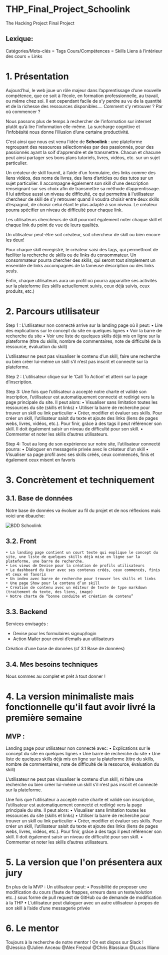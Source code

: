 # THP_Final_Project_Schoolink
The Hacking Project Final Project

## Lexique: 
Catégories/Mots-clés = Tags
Cours/Compétences = Skills
Liens à l’intérieur des cours = Links

# 1. Présentation

Aujourd’hui, le web joue un rôle majeur dans l’apprentissage d’une nouvelle compétence, que ce soit à l’école, en formation professionnelle, au travail, ou même chez soi. Il est cependant facile de s’y perdre au vu de la quantité et de la richesse des ressources disponibles…. Comment s’y retrouver ? Par où commencer ? 

Nous passons plus de temps à rechercher de l’information sur internet plutôt qu’à lire l'information elle-même. La surcharge cognitive et l’infobésité nous donne l’illusion d’une certaine productivité. 

C’est ainsi que nous est venu l’idée de **Schoolink** : une plateforme regroupant des ressources sélectionnées par des passionnés, pour des passionnés ayant la soif d’apprendre et de transmettre. Chacun et chacune peut ainsi partager ses bons plans tutoriels, livres, vidéos, etc. sur un sujet particulier.

Un créateur de skill fournit, à l’aide d’un formulaire, des links comme des liens vidéos, des noms de livres, des liens d’articles ou des tutos sur un sujet particulier. Il accompagne également son skill d'une description renseignant sur ses choix afin de transmettre sa méthode d’apprentissage. Il lui attribue aussi un niveau de difficulté, ce qui permettra à l'utilisateur chercheur de skill de s’y retrouver quand il voudra choisir entre deux skills d’espagnol, de choisir celui étant le plus adapté à son niveau. Le créateur pourra spécifier un niveau de difficulté pour chaque link.

Les utilisateurs chercheurs de skill pourront également noter chaque skill et chaque link du point de vue de leurs qualités.

Un utilisateur peut-être soit créateur, soit chercheur de skill ou bien encore les deux!

Pour chaque skill enregistré, le créateur saisi des tags, qui permettront de faciliter la recherche de skills ou de links du consommateur. Un consommateur pourra chercher des skills,  qui seront tout simplement un ensemble de links accompagnés de la fameuse description ou des links seuls.

Enfin, chaque utilisateurs aura un profil où pourra apparaître ses activités sur la plateforme (les skills actuellement suivis, ceux déjà suivis, ceux produits, etc.)

# 2. Parcours utilisateur

Step 1 : L’utilisateur non connecté arrive sur la landing page où il peut:
    • Lire des explications sur le concept du site en quelques lignes
    • Voir la barre de recherche du site
    • Voir une liste de quelques skills déjà mis en ligne sur la plateforme (titre du skills, nombre de commentaires, note de difficulté de la ressource, évaluation du skill)

L’utilisateur ne peut pas visualiser le contenu d’un skill, faire une recherche ou bien créer lui-même un skill s’il n’est pas inscrit et connecté sur la plateforme.

Step 2 : L’utilisateur clique sur le ‘Call To Action’ et atterri sur la page d’inscription.

Step 3: Une fois que l’utilisateur a accepté notre charte et validé son inscription, l’utilisateur est automatiquement connecté et redirigé vers la page principale du site. Il peut alors:
    • Visualiser sans limitation toutes les ressources du site (skills et links)
    • Utiliser la barre de recherche pour trouver un skill ou link particulier
    • Créer, modifier et évaluer ses skills. Pour créer un skill, l’utilisateur saisit du texte et ajoute des links (liens de pages webs, livres, vidéos, etc.). Pour finir, grâce à des tags il peut référencer son skill. Il doit également saisir un niveau de difficulté pour son skill.
    • Commenter et noter les skills d’autres utilisateurs.
      
Step 4: Tout au long de son expérience sur notre site, l’utilisateur connecté pourra:
    • Dialoguer en messagerie privée avec le créateur d’un skill
    • Visualiser sa page profil avec ses skills créés, ceux commencés, finis et également ceux misent en favoris

# 3. Concrètement et techniquement
## 3.1. Base de données
Notre base de données va évoluer au fil du projet et de nos réflexions mais voici une ébauche:   

![BDD Schoolink](https://imagizer.imageshack.com/v2/723x505q90/923/PFaJjA.png "bdd_thp_schoolink")

## 3.2. Front
    • La landing page contient un court texte qui explique le concept du site, une liste de quelques skills déjà mise en ligne sur la plateforme, une barre de recherche.
    • Les views de Devise pour la création de profils utilisateurs
    • Le dashboard du User avec ses contenus créés, ceux commencés, finis et ceux en favoris
    • Un index avec barre de recherche pour trouver les skills et links
    • Une page Show pour le contenu d’un skill
    • Création de contenu avec un éditeur de texte de type markdown (traitement du texte, des liens, image)
    • Notre charte de “bonne conduite et création de contenu” 


## 3.3. Backend
Services envisagés :
- Devise pour les formulaires signup/login
- Action Mailer pour envoi d’emails aux utilisateurs

Création d’une base de données (cf 3.1 Base de données)

## 3.4. Mes besoins techniques

Nous sommes au complet et prêt à tout donner ! 

# 4. La version minimaliste mais fonctionnelle qu'il faut avoir livré la première semaine

## MVP : 

Landing page pour utilisateur non connecté avec:
    • Explications sur le concept du site en quelques lignes
    • Une barre de recherche du site
    • Une liste de quelques skills déjà mis en ligne sur la plateforme (titre du skills, nombre de commentaires, note de difficulté de la ressource, évaluation du skill)

L’utilisateur ne peut pas visualiser le contenu d’un skill, ni faire une recherche ou bien créer lui-même un skill s’il n’est pas inscrit et connecté sur la plateforme.

Une fois que l’utilisateur a accepté notre charte et validé son inscription, l’utilisateur est automatiquement connecté et redirigé vers la page principale du site. Il peut alors:
    • Visualiser sans limitation toutes les ressources du site (skills et links)
    • Utiliser la barre de recherche pour trouver un skill ou link particulier
    • Créer, modifier et évaluer ses skills. Pour créer un skill, l’utilisateur saisit du texte et ajoute des links (liens de pages webs, livres, vidéos, etc.). Pour finir, grâce à des tags il peut référencer son skill. Il doit également saisir un niveau de difficulté pour son skill.
    • Commenter et noter les skills d’autres utilisateurs.

# 5. La version que l'on présentera aux jury
En plus de la MVP :
Un utilisateur peut:
    • Possibilité de proposer une modification du cours (faute de frappes, erreurs dans un texte/solution etc..) sous forme de pull request de GitHub ou de demande de modification à la THP
    • L’utilisateur peut dialoguer avec un autre utilisateur à propos de son skill à l’aide d’une messagerie privée

# 6. Le mentor
Toujours à la recherche de notre mentor ! 
On est dispos sur Slack ! 
@Jessica
@Julien Anceau
@Alex Frezoul
@Chris Blassiaux
@Lucas Illiano

